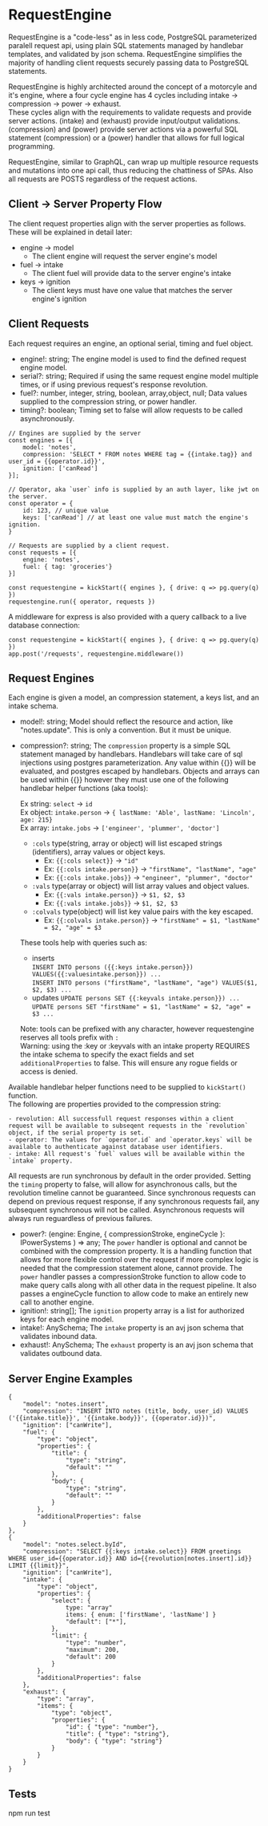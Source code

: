 # RequestEngine

RequestEngine is a "code-less" as in less code, PostgreSQL parameterized paralell request api, using plain SQL statements managed by handlebar templates, and validated by json schema. RequestEngine simplifies the majority of handling client requests securely passing data to PostgreSQL statements.

RequestEngine is highly architected around the concept of a motorcyle and it's engine, where a four cycle engine has 4 cycles including intake -> compression -> power -> exhaust.  
These cycles align with the requirements to validate requests and provide server actions. (intake) and (exhaust) provide input/output validations. (compression) and (power) provide server actions via a powerful SQL statement (compression) or a (power) handler that allows for full logical programming.

RequestEngine, similar to GraphQL, can wrap up multiple resource requests and mutations into one api call, thus reducing
the chattiness of SPAs. Also all requests are POSTS regardless of the request actions.

## Client -> Server Property Flow

The client request properties align with the server properties as follows. These will be explained in detail later:

- engine -> model
  - The client engine will request the server engine's model
- fuel -> intake
  - The client fuel will provide data to the server engine's intake
- keys -> ignition
  - The client keys must have one value that matches the server engine's ignition

## Client Requests

Each request requires an engine, an optional serial, timing and fuel object.

- engine!: string; The engine model is used to find the defined request engine model.
- serial?: string; Required if using the same request engine model multiple times, or if using previous request's response revolution.
- fuel?: number, integer, string, boolean, array,object, null; Data values supplied to the compression string, or power handler.
- timing?: boolean; Timing set to false will allow requests to be called asynchronously.

```
// Engines are supplied by the server
const engines = [{
    model: 'notes',
    compression: 'SELECT * FROM notes WHERE tag = {{intake.tag}} and user_id = {{operator.id}}',
    ignition: ['canRead']
}];

// Operator, aka `user` info is supplied by an auth layer, like jwt on the server.
const operator = {
    id: 123, // unique value
    keys: ['canRead'] // at least one value must match the engine's ignition.
}

// Requests are supplied by a client request.
const requests = [{
    engine: 'notes',
    fuel: { tag: 'groceries'}
}]

const requestengine = kickStart({ engines }, { drive: q => pg.query(q) })
requestengine.run({ operator, requests })
```

A middleware for express is also provided with a query callback to a live database connection:

```
const requestengine = kickStart({ engines }, { drive: q => pg.query(q) })
app.post('/requests', requestengine.middleware())
```

## Request Engines

Each engine is given a model, an compression statement, a keys list, and an intake schema.

- model!: string; Model should reflect the resource and action, like "notes.update". This is only a convention. But it must be unique.
- compression?: string; The `compression` property is a simple SQL statement managed by handlebars. Handlebars will take care of sql injections using postgres parameterization. Any value within {{}} will be evaluated, and postgres escaped by handlebars. Objects and arrays can be used within {{}} however they must use one of the following handlebar helper functions (aka tools):

  Ex string: `select` -> `id`  
  Ex object: `intake.person` -> `{ lastName: 'Able', lastName: 'Lincoln', age: 215}`  
  Ex array: `intake.jobs` -> `['engineer', 'plummer', 'doctor']`

  - `:cols` type(string, array or object) will list escaped strings (identifiers), array values or object keys.
    - Ex: `{{:cols select}}` -> `"id"`
    - Ex: `{{:cols intake.person}}` -> `"firstName", "lastName", "age"`
    - Ex: `{{:cols intake.jobs}}` -> `"engineer", "plummer", "doctor"`
  - `:vals` type(array or object) will list array values and object values.
    - Ex: `{{:vals intake.person}}` -> `$1, $2, $3`
    - Ex: `{{:vals intake.jobs}}` -> `$1, $2, $3`
  - `:colvals` type(object) will list key value pairs with the key escaped.
    - Ex: `{{:colvals intake.person}}` -> `"firstName" = $1, "lastName" = $2, "age" = $3`

  These tools help with queries such as:

  - inserts  
    `INSERT INTO persons ({{:keys intake.person}}) VALUES({{:valuesintake.person}}) ...`  
    `INSERT INTO persons ("firstName", "lastName", "age") VALUES($1, $2, $3) ...`
  - updates
    `UPDATE persons SET {{:keyvals intake.person}}) ...`  
    `UPDATE persons SET "firstName" = $1, "lastName" = $2, "age" = $3 ...`

  Note: tools can be prefixed with any character, however requestengine reserves all tools prefix with `:`  
   Warning: using the :key or :keyvals with an intake property REQUIRES the intake schema to specify the exact fields and set `additionalProperties` to false. This will ensure any rogue fields or access is denied.

Available handlebar helper functions need to be supplied to `kickStart()` function.  
The following are properties provided to the compression string:

    - revolution: All successfull request responses within a client request will be available to subseqent requests in the `revolution` object, if the serial property is set.
    - operator: The values for `operator.id` and `operator.keys` will be available to authenticate against database user identifiers.
    - intake: All request's `fuel` values will be available within the `intake` property.

All requests are run synchronous by default in the order provided. Setting the `timing` property to false, will allow for asynchronous calls, but the revolution timeline cannot be guaranteed. Since synchronous requests can depend on previous request response, if any synchronous requests fail, any subsequent synchronous will not be called. Asynchronous requests will always run reguardless of previous failures.

- power?: (engine: Engine, { compressionStroke, engineCycle }: IPowerSystems ) => any; The `power` handler is optional and cannot be combined with the compression property. It is a handling function that allows for more flexible control over the request if more complex logic is needed that the compression statement alone, cannot provide. The `power` handler passes a compressionStroke function to allow code to make query calls along with all other data in the request pipeline. It also passes a engineCycle function to allow code to make an entirely new call to another engine.
- ignition!: string[]; The `ignition` property array is a list for authorized keys for each engine model.
- intake!: AnySchema; The `intake` property is an avj json schema that validates inbound data.
- exhaust!: AnySchema; The `exhaust` property is an avj json schema that validates outbound data.

## Server Engine Examples

```
{
    "model": "notes.insert",
    "compression": "INSERT INTO notes (title, body, user_id) VALUES ('{{intake.title}}', '{{intake.body}}', {{operator.id}})",
    "ignition": ["canWrite"],
    "fuel": {
        "type": "object",
        "properties": {
            "title": {
                "type": "string",
                "default": ""
            },
            "body": {
                "type": "string",
                "default": ""
            }
        },
        "additionalProperties": false
    }
},
{
    "model": "notes.select.byId",
    "compression": "SELECT {{:keys intake.select}} FROM greetings WHERE user_id={{operator.id}} AND id={{revolution[notes.insert].id}} LIMIT {{limit}}",
    "ignition": ["canWrite"],
    "intake": {
        "type": "object",
        "properties": {
            "select": {
                type: "array"
                items: { enum: ['firstName', 'lastName'] }
                "default": ["*"],
            },
            "limit": {
                "type": "number",
                "maximum": 200,
                "default": 200
            }
        },
        "additionalProperties": false
    },
    "exhaust": {
        "type": "array",
        "items": {
            "type": "object",
            "properties": {
                "id": { "type": "number"},
                "title": { "type": "string"},
                "body": { "type": "string"}
            }
        }
    }
}

```

## Tests

npm run test
